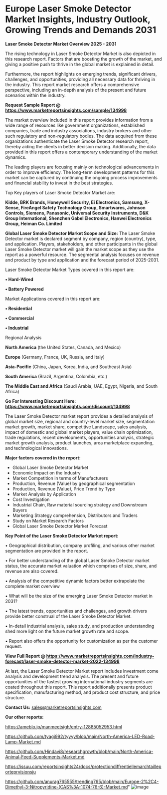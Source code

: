 # Europe Laser Smoke Detector Market Insights, Industry Outlook, Growing Trends and Demands 2031

<Strong> Laser Smoke Detector Market Overview 2025 - 2031</strong>

The rising technology in Laser Smoke Detector Market is also depicted in this research report. Factors that are boosting the growth of the market, and giving a positive push to thrive in the global market is explained in detail.

Furthermore, the report highlights on emerging trends, significant drivers, challenges, and opportunities, providing all necessary data for thriving in the industry. This report market research offers a comprehensive perspective, including an in-depth analysis of the present and future scenarios within the industry.

<strong>Request Sample Report @ <a href=https://www.marketreportsinsights.com/sample/134998>https://www.marketreportsinsights.com/sample/134998</a></strong>

The market overview included in this report provides information from a wide range of resources like government organizations, established companies, trade and industry associations, industry brokers and other such regulatory and non-regulatory bodies. The data acquired from these organizations authenticate the Laser Smoke Detector research report, thereby aiding the clients in better decision making. Additionally, the data provided in this report offers a contemporary understanding of the market dynamics.

The leading players are focusing mainly on technological advancements in order to improve efficiency. The long-term development patterns for this market can be captured by continuing the ongoing process improvements and financial stability to invest in the best strategies.

Top Key players of Laser Smoke Detector Market are:

<strong>Kidde, BRK Brands, Honeywell Security, Ei Electronics, Samsung, X-Sense, FireAngel Safety Technology Group, Smartwares, Johnson Controls, Siemens, Panasonic, Universal Security Instruments, D&K Group International, Shenzhen Gabel Electronics, Hanwei Electronics Group, Heiman Co. Limited</strong>

<strong><b>Global Laser Smoke Detector Market Scope and Size:</b></strong>
The Laser Smoke Detector market is declared segment by company, region (country), type, and application. Players, stakeholders, and other participants in the global Laser Smoke Detector market will gain the market scope as they use the report as a powerful resource. The segmental analysis focuses on revenue and product by type and application and the forecast period of 2025-2031.

Laser Smoke Detector Market Types covered in this report are:

<strong>• Hard-Wired

• Battery Powered</strong>

Market Applications covered in this report are:

<strong>• Residential

• Commercial

• Industrial</strong> 

Regional Analysis

<strong>North America</strong> (the United States, Canada, and Mexico)

<strong>Europe</strong> (Germany, France, UK, Russia, and Italy)

<strong>Asia-Pacific</strong> (China, Japan, Korea, India, and Southeast Asia)

<strong>South America</strong> (Brazil, Argentina, Colombia, etc.)

<strong>The Middle East and Africa</strong> (Saudi Arabia, UAE, Egypt, Nigeria, and South Africa)

<strong>Go For Interesting Discount Here: <a href=https://www.marketreportsinsights.com/discount/134998>https://www.marketreportsinsights.com/discount/134998</a></strong>

The Laser Smoke Detector market report provides a detailed analysis of global market size, regional and country-level market size, segmentation market growth, market share, competitive Landscape, sales analysis, impact of domestic and global market players, value chain optimization, trade regulations, recent developments, opportunities analysis, strategic market growth analysis, product launches, area marketplace expanding, and technological innovations.

<strong><b>Major factors covered in the report:</b></strong>
<ul>
  <li>Global Laser Smoke Detector Market </li>
  <li>Economic Impact on the Industry</li>
  <li>Market Competition in terms of Manufacturers</li>
  <li>Production, Revenue (Value) by geographical segmentation</li>
  <li>Production, Revenue (Value), Price Trend by Type</li>
  <li>Market Analysis by Application</li>
  <li>Cost Investigation</li>
  <li>Industrial Chain, Raw material sourcing strategy and Downstream Buyers</li>
  <li>Marketing Strategy comprehension, Distributors and Traders</li>
  <li>Study on Market Research Factors</li>
  <li>Global Laser Smoke Detector Market Forecast</li>
</ul>

<strong><b>Key Point of the Laser Smoke Detector Market report:</b></strong>

• Geographical distribution, company profiling, and various other market segmentation are provided in the report.

• For better understanding of the global Laser Smoke Detector market status, the accurate market valuation which comprises of size, share, and revenue are also covered.

• Analysis of the competitive dynamic factors better extrapolate the complete market overview

• What will be the size of the emerging Laser Smoke Detector market in 2031?

• The latest trends, opportunities and challenges, and growth drivers provide better construal of the Laser Smoke Detector Market.

• In-detail industrial analysis, sales study, and production understanding shed more light on the future market growth rate and scope.

• Report also offers the opportunity for customization as per the customer request.

<strong><b>View Full Report @ <a href=https://www.marketreportsinsights.com/industry-forecast/laser-smoke-detector-market-2022-134998>https://www.marketreportsinsights.com/industry-forecast/laser-smoke-detector-market-2022-134998</a></b></strong>


At last, the Laser Smoke Detector Market report includes investment come analysis and development trend analysis. The present and future opportunities of the fastest growing international industry segments are coated throughout this report. This report additionally presents product specification, manufacturing method, and product cost structure, and price structure.

<strong>Contact Us:</strong>
sales@marketreportsinsights.com

<strong>Our other reports:</strong>

<a href=https://ameblo.jp/manmeetsigh/entry-12885052953.html>https://ameblo.jp/manmeetsigh/entry-12885052953.html</a>

<a href=https://github.com/tyagi992/tyyyy/blob/main/North-America-LED-Road-Lamp-Market.md>https://github.com/tyagi992/tyyyy/blob/main/North-America-LED-Road-Lamp-Market.md</a>

<a href=https://github.com/Hindavi8/researchgrowth/blob/main/North-America-Animal-Feed-Supplements-Market.md>https://github.com/Hindavi8/researchgrowth/blob/main/North-America-Animal-Feed-Supplements-Market.md</a>

<a href=https://issuu.com/reportsinsights24/docs/protectiondiffrentiellemarchtailleporteprvisionsju>https://issuu.com/reportsinsights24/docs/protectiondiffrentiellemarchtailleporteprvisionsju</a>

<a href=https://github.com/anurag765555/trending765/blob/main/Europe-2%2C4-Dimethyl-3-Nitropyridine-(CAS%3A-1074-76-6)-Market.md>https://github.com/anurag765555/trending765/blob/main/Europe-2%2C4-Dimethyl-3-Nitropyridine-(CAS%3A-1074-76-6)-Market.md</a>"
![image](https://github.com/user-attachments/assets/71480fb8-bd2f-400f-aab5-a2ded95b43ec)
